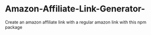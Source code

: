 # Amazon-Affiliate-Link-Generator-
Create an amazon affiliate link with a regular amazon link with this npm package
